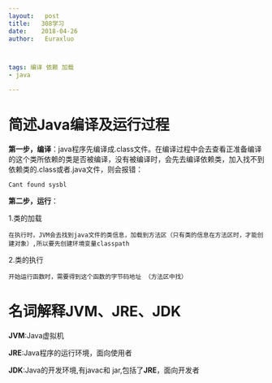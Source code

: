 ```yaml
---
layout:   post          
title:   308学习        
date:    2018-04-26
author:   Euraxluo



tags: 编译 依赖 加载
- java

---
```


# 简述Java编译及运行过程

**第一步，编译**：java程序先编译成.class文件。在编译过程中会去查看正准备编译的这个类所依赖的类是否被编译，没有被编译时，会先去编译依赖类，加入找不到依赖类的.class或者.java文件，则会报错：



`Cant found sysbl`



**第二步，运行**：



1.类的加载



	在执行时，JVM会去找到java文件的类信息，加载到方法区（只有类的信息在方法区时，才能创建对象）,所以要先创建环境变量classpath



2.类的执行



	开始运行函数时，需要得到这个函数的字节码地址 （方法区中找）







# 名词解释JVM、JRE、JDK



**JVM**:Java虚拟机



**JRE**:Java程序的运行环境，面向使用者



**JDK**:Java的开发环境,有javac和 jar,包括了**JRE**，面向开发者
